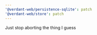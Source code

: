 ```yaml
---
'@verdant-web/persistence-sqlite': patch
'@verdant-web/store': patch
---
```


Just stop aborting the thing I guess
